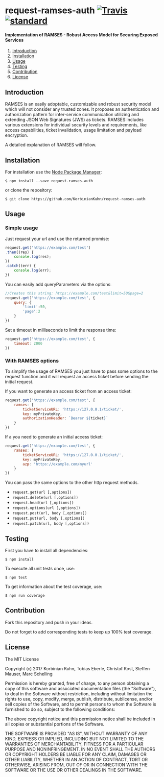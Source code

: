 # request-ramses-auth [![Travis](https://img.shields.io/travis/KorbinianKuhn/request-ramses-auth.svg)](https://travis-ci.org/KorbinianKuhn/request-ramses-auth/builds)  [![standard](https://img.shields.io/badge/code_style-standard-brightgreen.svg)](http://standardjs.com/)

#### Implementation of RAMSES - Robust Access Model for Securing Exposed Services

1. [Introduction](#introduction)
2. [Installation](#installation)
3. [Usage](#usage)
4. [Testing](#testing)
5. [Contribution](#contribution)
6. [License](#license)

## Introduction

RAMSES is an easily adoptable, customizable and
robust security model which will not consider any trusted
zones. It proposes an authentication and authorization pattern
for inter-service communication utilizing and extending JSON
Web Signatures (JWS) as tickets. RAMSES includes various
extensions for individual security levels and requirements, like
access capabilities, ticket invalidation, usage limitation and
payload encryption.

A detailed explanation of RAMSES will follow.

## Installation

For installation use the [Node Package Manager](https://github.com/npm/npm):

```
$ npm install --save request-ramses-auth
```

or clone the repository:

```
$ git clone https://github.com/KorbinianKuhn/request-ramses-auth
```

## Usage

### Simple usage

Just request your url and use the returned promise:

``` javascript
request.get('https://example.com/test')
.then((res) {
    console.log(res);
})
.catch((err) {
    console.log(err);
})
```

You can easily add queryParameters via the options:

```javascript
//Creates this string: https://example.com/test&limit=50&page=2
request.get('https://example.com/test', {
    query: {
        'limit':50,
        'page':2
    }
})
```

Set a timeout in milliseconds to limit the response time:

```javascript
request.get('https://example.com/test', {
    timeout: 2000
})
```

### With RAMSES options

To simplify the usage of RAMSES you just have to pass some options to the request function and it will request an access ticket before sending the initial request.

If you want to generate an access ticket from an access ticket:

```javascript
request.get('https://example.com/test', {
    ramses: {
        ticketServiceURL: 'https://127.0.0.1/ticket/',
        key: myPrivateKey,
        authorizationHeader: `Bearer ${ticket}`
    }
})
```

If a you need to generate an initial access ticket:

```javascript
request.get('https://example.com/test', {
    ramses: {
        ticketServiceURL: 'https://127.0.0.1/ticket/',
        key: myPrivateKey,
        azp: 'https://example.com/myurl'
    }
})
```

You can pass the same options to the other http request methods.

- `request.get(url [,options])`
- `request.delete(url [,options])`
- `request.head(url [,options])`
- `request.options(url [,options])`
- `request.post(url, body [,options])`
- `request.put(url, body [,options])`
- `request.patch(url, body [,options])`

## Testing

First you have to install all dependencies:

```
$ npm install
```

To execute all unit tests once, use:

```
$ npm test
```

To get information about the test coverage, use:

```
$ npm run coverage
```

## Contribution
Fork this repository and push in your ideas.

Do not forget to add corresponding tests to keep up 100% test coverage.

## License
The MIT License

Copyright (c) 2017 Korbinian Kuhn, Tobias Eberle, Christof Kost, Steffen Mauser, Marc Schelling

Permission is hereby granted, free of charge, to any person obtaining a copy
of this software and associated documentation files (the "Software"), to deal
in the Software without restriction, including without limitation the rights
to use, copy, modify, merge, publish, distribute, sublicense, and/or sell
copies of the Software, and to permit persons to whom the Software is
furnished to do so, subject to the following conditions:

The above copyright notice and this permission notice shall be included in
all copies or substantial portions of the Software.

THE SOFTWARE IS PROVIDED "AS IS", WITHOUT WARRANTY OF ANY KIND, EXPRESS OR
IMPLIED, INCLUDING BUT NOT LIMITED TO THE WARRANTIES OF MERCHANTABILITY,
FITNESS FOR A PARTICULAR PURPOSE AND NONINFRINGEMENT. IN NO EVENT SHALL THE
AUTHORS OR COPYRIGHT HOLDERS BE LIABLE FOR ANY CLAIM, DAMAGES OR OTHER
LIABILITY, WHETHER IN AN ACTION OF CONTRACT, TORT OR OTHERWISE, ARISING FROM,
OUT OF OR IN CONNECTION WITH THE SOFTWARE OR THE USE OR OTHER DEALINGS IN
THE SOFTWARE.